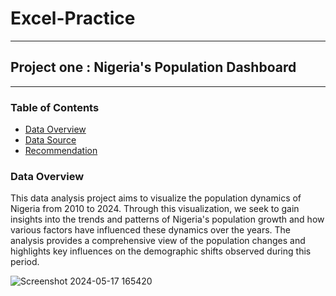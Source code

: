 # Excel-Practice
---

## Project one : Nigeria's Population Dashboard
---
### Table of Contents
- [Data Overview](Data-overview)
- [Data Source](Data-source)
- [Recommendation](Recommendation)

### Data Overview

This data analysis project aims to visualize the population dynamics of Nigeria from 2010 to 2024. Through this visualization, we seek to gain insights into the trends and patterns of Nigeria's population growth and how various factors have influenced these dynamics over the years. The analysis provides a comprehensive view of the population changes and highlights key influences on the demographic shifts observed during this period.


![Screenshot 2024-05-17 165420](https://github.com/Tutorspree/Excel-Practice/assets/156625383/e7a7828d-15d3-46ba-9ce7-9f31b8c2fe31)

